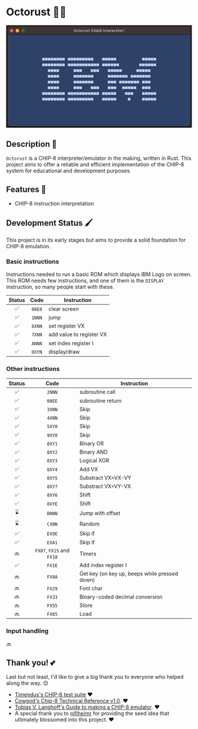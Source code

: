 # Octorust 👾🦀

![Octorust can now run IBM Logo!](image.png)

## Description 🧬

`Octorust` is a CHIP-8 interpreter/emulator in the making, written in Rust. This project aims to offer a reliable and efficient implementation of the CHIP-8 system for educational and development purposes.

## Features 💫

- CHIP-8 instruction interpretation

## Development Status 🖌️

This project is in its early stages but aims to provide a solid foundation for CHIP-8 emulation.

### Basic instructions

Instructions needed to run a basic ROM which displays IBM Logo on screen. This ROM needs few instructions, and one of them is the ``DISPLAY`` instruction, so many people start with these.

  | Status   | Code   | Instruction |
  |:--------:|:------:|-------------|
  | ✅       | `00E0` | clear screen |
  | ✅       | `1NNN` | jump |
  | ✅       | `6XNN` | set register VX |
  | ✅       | `7XNN` | add value to register VX |
  | ✅       | `ANNN` | set index register I
  | ✅       | `DXYN` | display/draw
  
### Other instructions

  | Status    | Code   | Instruction |
  |:---------:|:------:|-------------|
  |✅         | `2NNN` | subroutine call |
  |✅         | `00EE` | subroutine return |
  |✅         |`3XNN`| Skip
  |✅         |`4XNN`| Skip
  |✅         |`5XY0`| Skip
  |✅         |`9XY0`| Skip
  |✅         |`8XY1`| Binary OR
  |✅         |`8XY2`| Binary AND
  |✅         |`8XY3`| Logical XOR
  |✅         |`8XY4`| Add VX
  |✅         |`8XY5`| Substract VX=VX-VY
  |✅         |`8XY7`| Substract VX=VY-VX
  |✅         |`8XY6`| Shift
  |✅         |`8XYE`| Shift
  |⌛         |`BNNN`| Jump with offset
  |⌛         |`CXNN`| Random
  |✅         |`EX9E`| Skip if
  |✅         |`EXA1`| Skip if
  |🔜         |`FX07`, `FX15` and `FX18`| Timers
  |✅         |`FX1E`| Add index register I
  |🔜         |`FX0A`| Get key (on key up, beeps while pressed down)
  |🔜         |`FX29`| Font char
  |🔜         |`FX33`| Binary-coded decimal conversion
  |🔜         |`FX55`| Store
  |🔜         |`FX65`| Load

### Input handling

  🔜

## Thank you! 💕

Last but not least, I'd like to give a big thank you to everyone who helped along the way. 😊

- [Timendus's CHIP-8 test suite](https://github.com/Timendus/chip8-test-suite) ❤️
- [Cowgod's Chip-8 Technical Reference v1.0](http://devernay.free.fr/hacks/chip8/C8TECH10.HTM). ❤️
- [Tobias V. Langhoff's Guide to making a CHIP-8 emulator](https://tobiasvl.github.io/blog/write-a-chip-8-emulator/). ❤️
- A special thank you to [nifIheimr](https://github.com/nifIheimr) for providing the seed idea that ultimately blossomed into this project. ❤️
